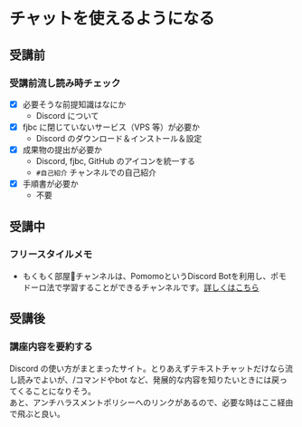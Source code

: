 # チャットを使えるようになる

## 受講前

### 受講前流し読み時チェック

- [x] 必要そうな前提知識はなにか
  - Discord について
- [x] fjbc に閉じていないサービス（VPS 等）が必要か
  - Discord のダウンロード＆インストール＆設定
- [x] 成果物の提出が必要か
  - Discord, fjbc, GitHub のアイコンを統一する
  - `#自己紹介` チャンネルでの自己紹介
- [x] 手順書が必要か
  - 不要

## 受講中

### フリースタイルメモ

- もくもく部屋🍅チャンネルは、PomomoというDiscord Botを利用し、ポモドーロ法で学習することができるチャンネルです。[詳しくはこちら](https://bootcamp.fjord.jp/pages/387)



## 受講後

### 講座内容を要約する

Discord の使い方がまとまったサイト。とりあえずテキストチャットだけなら流し読みでよいが、/コマンドやbot など、発展的な内容を知りたいときには戻ってくることになりそう。<br />
あと、アンチハラスメントポリシーへのリンクがあるので、必要な時はここ経由で飛ぶと良い。
